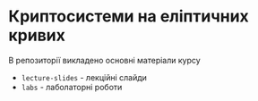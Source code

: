 # Криптосистеми на еліптичних кривих

В репозиторії викладено основні матеріали курсу

- `lecture-slides` - лекційні слайди
- `labs` - лаболаторні роботи
